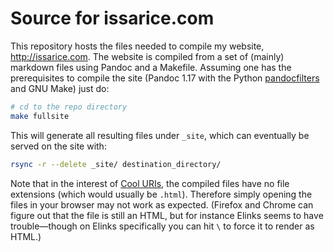 # Source for issarice.com

This repository hosts the files needed to compile my website,
<http://issarice.com>.  The website is compiled from a set of (mainly) markdown
files using Pandoc and a Makefile. Assuming one has the prerequisites to
compile the site (Pandoc 1.17 with the Python
[pandocfilters](https://github.com/jgm/pandocfilters) and GNU Make) just do:

```bash
# cd to the repo directory
make fullsite
```

This will generate all resulting files under `_site`, which can
eventually be served on the site with:

```bash
rsync -r --delete _site/ destination_directory/
```

Note that in the interest of [Cool URIs], the compiled files have no
file extensions (which would usually be `.html`).  Therefore simply
opening the files in your browser may not work as expected.  (Firefox
and Chrome can figure out that the file is still an HTML, but for
instance Elinks seems to have trouble—though on Elinks specifically you
can hit `\` to force it to render as HTML.)

[Cool URIs]: http://www.w3.org/TR/cooluris/
